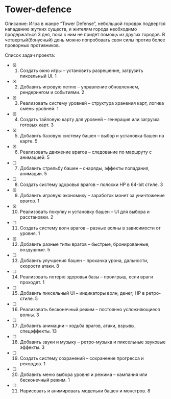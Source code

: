 # Tower-defence
Описание: Игра в жанре “Tower Defense”, небольшой городок подвергся нападению жутких существ, и жителям города необходимо продержаться 3 дня, пока к ним не придет помощь из других городов. В четвертый(бонусный) день можно попробовать свои силы против более проворных противников.

Список задач проекта:

- [x] 1. Создать окно игры – установить разрешение, загрузить пиксельный UI.                1
- [x] 2. Добавить игровую петлю – управление обновлением, рендерингом и событиями.          2
- [x] 3. Реализовать систему уровней – структура хранения карт, логика смены уровней.       1
- [x] 4. Создать тайловую карту для уровней – генерация или загрузка готовых карт.          3
- [x] 5. Добавить базовую систему башен – выбор и установка башен на карте.                 5
- [x] 6. Реализовать движение врагов – следование по маршруту с анимацией.                  5
- [ ] 7. Добавить стрельбу башен – снаряды, эффекты попадания, анимации.                    5
- [ ] 8. Создать систему здоровья врагов – полоски HP в 64-bit стиле.                       3
- [x] 9. Добавить игровую экономику – заработок монет за уничтожение врагов.                1
- [x] 10. Реализовать покупку и установку башен – UI для выбора и расстановки.              2
- [ ] 11. Создать систему волн врагов – разные волны в зависимости от уровня.               1
- [x] 12. Добавить разные типы врагов – быстрые, бронированные, воздушные.                  5
- [ ] 13. Добавить улучшения башен – прокачка урона, дальности, скорости атаки.             8
- [ ] 14. Реализовать потерю здоровья базы – проигрыш, если враги проходят.                 1
- [ ] 15. Добавить пиксельный UI – индикаторы волн, денег, HP в ретро-стиле.                5
- [ ] 16. Реализовать бесконечный режим – постоянно усложняющиеся волны.                    3
- [ ] 17. Добавить анимации – ходьба врагов, атаки, взрывы, спецэффекты.                    13
- [ ] 18. Добавить звуки и музыку – ретро-музыка и пиксельные звуковые эффекты.             3
- [ ] 19. Создать систему сохранений – сохранение прогресса и рекордов.                     1
- [ ] 20. Добавить меню выбора уровня и режима – кампания или бесконечный режим.            1
- [ ] 21. Нарисовать и анимировать модельки башен и монстров.                               8
